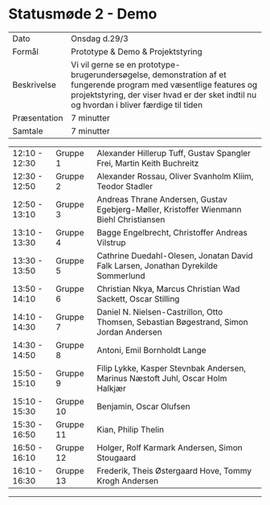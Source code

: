 # Statusmøde 2 - Demo

|               |               |
| ------------- | ------------- |
| Dato          | Onsdag d.29/3  |
| Formål        | Prototype & Demo & Projektstyring  |
| Beskrivelse   | Vi vil gerne se en prototype-brugerundersøgelse, demonstration af et fungerende program med væsentlige features og projektstyring, der viser hvad er der sket indtil nu og hvordan i bliver færdige til tiden |  
| Præsentation  | 7 minutter    |
| Samtale       | 7 minutter    |

|               |           |              |
|---------------|-----------|--------------|
| 12:10 - 12:30 | Gruppe 1  | Alexander Hillerup Tuff, Gustav Spangler Frei, Martin Keith Buchreitz |
| 12:30 - 12:50 | Gruppe 2  | Alexander Rossau, Oliver Svanholm Kliim, Teodor Stadler |
| 12:50 - 13:10 | Gruppe 3  | Andreas Thrane Andersen, Gustav Egebjerg-Møller, Kristoffer Wienmann Biehl Christiansen |
| 13:10 - 13:30 | Gruppe 4  | Bagge Engelbrecht, Christoffer Andreas Vilstrup |
| 13:30 - 13:50 | Gruppe 5  | Cathrine Duedahl-Olesen, Jonatan David Falk Larsen, Jonathan Dyrekilde Sommerlund |
| 13:50 - 14:10 | Gruppe 6  | Christian Nkya, Marcus Christian Wad Sackett, Oscar Stilling |
| 14:10 - 14:30 | Gruppe 7  | Daniel N. Nielsen-Castrillon, Otto Thomsen, Sebastian Bøgestrand, Simon Jordan Andersen |
| 14:30 - 14:50 | Gruppe 8  | Antoni, Emil Bornholdt Lange |
| 15:50 - 15:10 | Gruppe 9  | Filip Lykke, Kasper Stevnbak Andersen, Marinus Næstoft Juhl, Oscar Holm Halkjær |
| 15:10 - 15:30 | Gruppe 10 | Benjamin, Oscar Olufsen |
| 15:30 - 16:50 | Gruppe 11 | Kian, Philip Thelin |
| 16:50 - 16:10 | Gruppe 12 | Holger, Rolf Karmark Andersen, Simon Stougaard |
| 16:10 - 16:30 | Gruppe 13 |Frederik, Theis Østergaard Hove, Tommy Krogh Andersen |



































































































































































































































































































































































































































































































































































































































































































































































































































































































































































































--------------------------------------------------------------------------------------------------------
